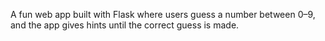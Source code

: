 A fun web app built with Flask where users guess a number between 0–9, and the app gives hints until the correct guess is made.
